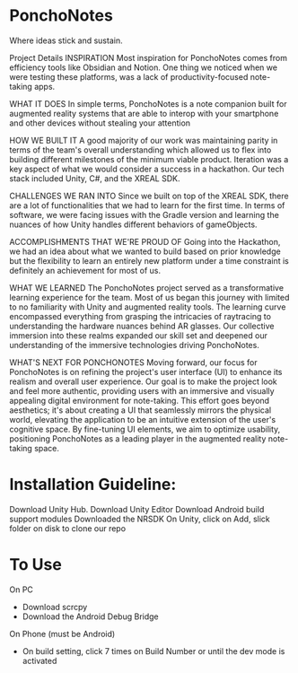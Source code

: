 # PonchoNotes
Where ideas stick and sustain.



Project Details
INSPIRATION
Most inspiration for PonchoNotes comes from efficiency tools like Obsidian and Notion. One thing we noticed when we were testing these platforms, was a lack of productivity-focused note-taking apps.

WHAT IT DOES
In simple terms, PonchoNotes is a note companion built for augmented reality systems that are able to interop with your smartphone and other devices without stealing your attention

HOW WE BUILT IT
A good majority of our work was maintaining parity in terms of the team's overall understanding which allowed us to flex into building different milestones of the minimum viable product. Iteration was a key aspect of what we would consider a success in a hackathon. Our tech stack included Unity, C#, and the XREAL SDK.

CHALLENGES WE RAN INTO
Since we built on top of the XREAL SDK, there are a lot of functionalities that we had to learn for the first time. In terms of software, we were facing issues with the Gradle version and learning the nuances of how Unity handles different behaviors of gameObjects.

ACCOMPLISHMENTS THAT WE'RE PROUD OF
Going into the Hackathon, we had an idea about what we wanted to build based on prior knowledge but the flexibility to learn an entirely new platform under a time constraint is definitely an achievement for most of us.

WHAT WE LEARNED
The PonchoNotes project served as a transformative learning experience for the team. Most of us began this journey with limited to no familiarity with Unity and augmented reality tools. The learning curve encompassed everything from grasping the intricacies of raytracing to understanding the hardware nuances behind AR glasses. Our collective immersion into these realms expanded our skill set and deepened our understanding of the immersive technologies driving PonchoNotes.

WHAT'S NEXT FOR PONCHONOTES
Moving forward, our focus for PonchoNotes is on refining the project's user interface (UI) to enhance its realism and overall user experience. Our goal is to make the project look and feel more authentic, providing users with an immersive and visually appealing digital environment for note-taking. This effort goes beyond aesthetics; it's about creating a UI that seamlessly mirrors the physical world, elevating the application to be an intuitive extension of the user's cognitive space. By fine-tuning UI elements, we aim to optimize usability, positioning PonchoNotes as a leading player in the augmented reality note-taking space.


# Installation Guideline:
Download Unity Hub.
Download Unity Editor
Download Android build support modules
Downloaded the NRSDK
On Unity, click on Add, slick folder on disk to clone our repo

# To Use
On PC
- Download scrcpy
- Download the Android Debug Bridge

On Phone (must be Android)
- On build setting, click 7 times on Build Number or until the dev mode is activated
